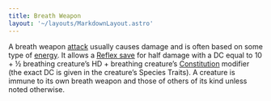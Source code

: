 ```yaml
---
title: Breath Weapon
layout: '~/layouts/MarkdownLayout.astro'
---
```

A breath weapon [attack](/modern.d20.srd/combat/attack.actions) usually causes
damage and is often based on some type of
[energy](/modern.d20.srd/environment.hazards). It allows a [Reflex save](/modern.d20.srd/basics/saving.throws) for half damage with a DC equal to
10 + ½ breathing creature’s HD + breathing creature’s
[Constitution](/modern.d20.srd/basics/ability.scores) modifier (the exact DC
is given in the creature’s Species Traits). A creature is immune to its own
breath weapon and those of others of its kind unless noted otherwise.


